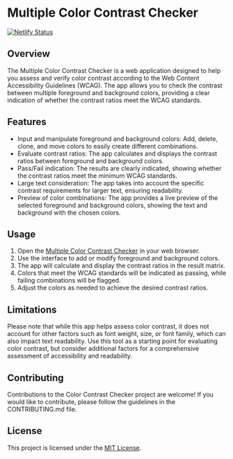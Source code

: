 # Multiple Color Contrast Checker

[![Netlify Status](https://api.netlify.com/api/v1/badges/1f59efd3-a78b-4f0a-853f-654ee1f40e65/deploy-status)](https://app.netlify.com/sites/multiple-contrast-checker/deploys)

## Overview

The Multiple Color Contrast Checker is a web application designed to help you assess and verify color contrast according to the Web Content Accessibility Guidelines (WCAG). The app allows you to check the contrast between multiple foreground and background colors, providing a clear indication of whether the contrast ratios meet the WCAG standards.

## Features

- Input and manipulate foreground and background colors: Add, delete, clone, and move colors to easily create different combinations.
- Evaluate contrast ratios: The app calculates and displays the contrast ratios between foreground and background colors.
- Pass/Fail indication: The results are clearly indicated, showing whether the contrast ratios meet the minimum WCAG standards.
- Large text consideration: The app takes into account the specific contrast requirements for larger text, ensuring readability.
- Preview of color combinations: The app provides a live preview of the selected foreground and background colors, showing the text and background with the chosen colors.

## Usage

1. Open the [Multiple Color Contrast Checker](https://multiple-contrast-checker.netlify.app/) in your web browser.
2. Use the interface to add or modify foreground and background colors.
3. The app will calculate and display the contrast ratios in the result matrix.
4. Colors that meet the WCAG standards will be indicated as passing, while failing combinations will be flagged.
5. Adjust the colors as needed to achieve the desired contrast ratios.

## Limitations

Please note that while this app helps assess color contrast, it does not account for other factors such as font weight, size, or font family, which can also impact text readability. Use this tool as a starting point for evaluating color contrast, but consider additional factors for a comprehensive assessment of accessibility and readability.

## Contributing

Contributions to the Color Contrast Checker project are welcome! If you would like to contribute, please follow the guidelines in the CONTRIBUTING.md file.

## License

This project is licensed under the [MIT License](LICENSE).
